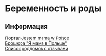 # Беременность и роды

## Информация

Портал [Jestem mamą w Polsce](https://mamawpolsce.wordpress.com/)  
[Брошюра "Я мама в Польше"](https://mamawpolsce.files.wordpress.com/2015/01/web-ros.pdf)  
[Список роддомов с отзывами](https://www.gdzierodzic.info/placowka/szukaj)